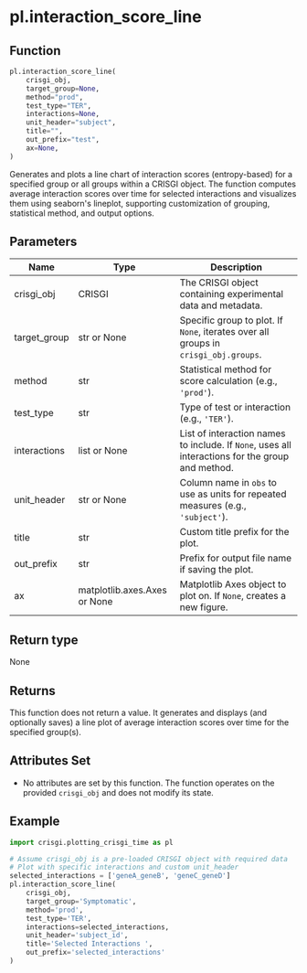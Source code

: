 # pl.interaction_score_line

## Function

```python
pl.interaction_score_line(
    crisgi_obj,
    target_group=None,
    method="prod",
    test_type="TER",
    interactions=None,
    unit_header="subject",
    title="",
    out_prefix="test",
    ax=None,
)
```

Generates and plots a line chart of interaction scores (entropy-based) for a specified group or all groups within a CRISGI object. The function computes average interaction scores over time for selected interactions and visualizes them using seaborn's lineplot, supporting customization of grouping, statistical method, and output options.

## Parameters

| Name           | Type                | Description                                                                                      |
|----------------|---------------------|--------------------------------------------------------------------------------------------------|
| crisgi_obj     | CRISGI              | The CRISGI object containing experimental data and metadata.                                     |
| target_group   | str or None         | Specific group to plot. If `None`, iterates over all groups in `crisgi_obj.groups`.              |
| method         | str                 | Statistical method for score calculation (e.g., `'prod'`).                                       |
| test_type      | str                 | Type of test or interaction (e.g., `'TER'`).                                                     |
| interactions   | list or None        | List of interaction names to include. If `None`, uses all interactions for the group and method. |
| unit_header    | str or None         | Column name in `obs` to use as units for repeated measures (e.g., `'subject'`).                  |
| title          | str                 | Custom title prefix for the plot.                                                                |
| out_prefix     | str                 | Prefix for output file name if saving the plot.                                                  |
| ax             | matplotlib.axes.Axes or None | Matplotlib Axes object to plot on. If `None`, creates a new figure.                     |

## Return type

None

## Returns

This function does not return a value. It generates and displays (and optionally saves) a line plot of average interaction scores over time for the specified group(s).

## Attributes Set

- No attributes are set by this function. The function operates on the provided `crisgi_obj` and does not modify its state.

## Example

```python
import crisgi.plotting_crisgi_time as pl

# Assume crisgi_obj is a pre-loaded CRISGI object with required data
# Plot with specific interactions and custom unit_header
selected_interactions = ['geneA_geneB', 'geneC_geneD']
pl.interaction_score_line(
    crisgi_obj,
    target_group='Symptomatic',
    method='prod',
    test_type='TER',
    interactions=selected_interactions,
    unit_header='subject_id',
    title='Selected Interactions ',
    out_prefix='selected_interactions'
)
```
